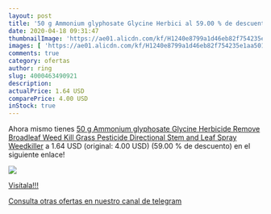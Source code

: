 ```yaml
---
layout: post
title: '50 g Ammonium glyphosate Glycine Herbici al 59.00 % de descuento'
date: 2020-04-18 09:31:47
thumbnailImage: 'https://ae01.alicdn.com/kf/H1240e8799a1d46eb82f754235e1aa501M/50-g-Ammonium-glyphosate-Glycine-Herbicide-Remove-Broadleaf-Weed-Kill-Grass-Pesticide-Directional-Stem-and-Leaf.jpg_350x350._SL200_.jpg'
images: [ 'https://ae01.alicdn.com/kf/H1240e8799a1d46eb82f754235e1aa501M/50-g-Ammonium-glyphosate-Glycine-Herbicide-Remove-Broadleaf-Weed-Kill-Grass-Pesticide-Directional-Stem-and-Leaf.jpg_350x350._SL200_.jpg' ]
comments: true
category: ofertas
author: ring
slug: 4000463490921
description:
actualPrice: 1.64 USD
comparePrice: 4.00 USD
inStock: true
---
```


Ahora mismo tienes [50 g Ammonium glyphosate Glycine Herbicide Remove Broadleaf Weed Kill Grass Pesticide Directional Stem and Leaf Spray Weedkiller](https://www.amazon.com/dp/4000463490921/?tag=redken08-20) a 1.64 USD (original: 4.00 USD) (59.00 %  de descuento) en el siguiente enlace!

[![](https://ae01.alicdn.com/kf/H1240e8799a1d46eb82f754235e1aa501M/50-g-Ammonium-glyphosate-Glycine-Herbicide-Remove-Broadleaf-Weed-Kill-Grass-Pesticide-Directional-Stem-and-Leaf.jpg_350x350._SL200_.jpg)](https://www.amazon.com/dp/4000463490921/?tag=redken08-20)

[Visítala!!!](https://www.amazon.com/dp/4000463490921/?tag=redken08-20)

[Consulta otras ofertas en nuestro canal de telegram](https://t.me/s/ofertas25)
